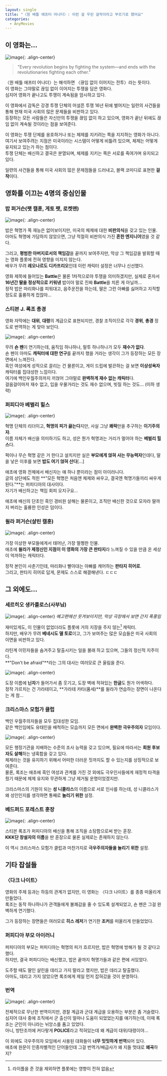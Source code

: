 ```yaml
---
layout: single
title: "〈원 배틀 애프터 어나더〉꞉ 이런 걸 우린 걸작이라고 부르기로 했어요"
categories:
  - AnyMovies
---
```


## 이 영화는…

![image](</images/2025-10-21/poster_okl_s64.jpg>){: .align-center}

<div class="quoteMachine">
  <div class="theQuoteLeft">
    <blockquote><span class="quotationMark quotationMark--left"></span>
"Every revolution begins by fighting the system—and ends with the revolutionaries fighting each other."
    <span class="quotationMark quotationMark--right"></span></blockquote>
  </div>
</div>

〈원 배틀 애프터 어나더〉는 해석하면 〈끊임 없이 이어지는 전투〉라는 뜻이다.\
이 영화는 그야말로 끊임 없이 이어지는 투쟁을 담은 영화다.\
심지어 영화가 끝나고도 투쟁이 계속됨을 암시하고 있다.

이 영화에서 감독은 강경 투쟁 단체의 어설픈 투쟁 16년 뒤에 벌어지는 일련의 사건들을 통해 현재 미국 사회의 많은 문제들을 비판하고 있다.\
등장하는 모든 사람들은 자신만의 투쟁을 끊임 없이 하고 있으며, 영화가 끝난 뒤에도 끊임 없이 계속될 것이라는 점을 보여준다.

이 영화는 투쟁 단체를 옹호하거나 또는 체제를 지키려는 쪽을 지지하는 영화가 아니다.\
여기서 보여주려는 지점은 미국이라는 시스템이 어떻게 비틀려 있으며, 체제는 어떻게 유지되고 있는가 하는 점이다.\
투쟁 단체는 배신하고 결국은 분열되며, 체제를 지키는 쪽은 서로를 죽여가며 유지되고 있다.

일련의 사건들을 통해 미국 사회의 많은 문제점들을 드러내고, 블랙 코미디로 표현한 **걸작**이다.

## 영화를 이끄는 4명의 중심인물

### 밥 퍼거슨(팻 캘훈, 게토 팻, 로켓맨)

![image](</images/2025-10-21/dicaprio.jpg>){: .align-center}

밥은 혁명가 쪽 재능은 없어보이지만, 미국의 체제에 대한 **비판의식**을 갖고 있는 인물.\
아마도 혁명에 가담하지 않았으면, 그냥 적절히 비판의식 가진 **흔한 엔지니어**였을 것 같다.

그리고, **평범한 아버지로서의 책임감**을 끝까지 보여주지만, 막상 그 책임감을 발휘할 때는 영화 플롯에 전혀 영향을 미치지 않는다.\
배우가 무려 **레오나르도 디카프리오**인데 이런 캐릭터 설정은 너무나 신선했다.

영화 제목에 들어있는 **Battle**은 물론 1차적으로야 투쟁을 의미하겠지만, 실제로 혼자서 **16년간 딸을 정상적으로 키워낸** 밥이야 말로 진짜 **Battle**을 치른 게 아닐까…\
정작 밥은 마리화나를 피워대고, 음주운전을 하는데, 딸은 그런 아빠를 싫어하고 지적할 정도로 훌륭하게 컸잖아…

### 스티븐 J. 록조 총경

영화 자막에는 **대위**, **대령**의 계급으로 표현되지만, 경찰 조직이므로 각각 **경위**, **총경** 정도로 번역하는 게 맞아 보인다.

![image](</images/2025-10-21/sean.jpg>){: .align-center}

무려 **숀 펜**이 연기하는데, 움직임 하나하나, 말투 하나하나가 모두 **재수가 없다**.\
숀 펜이 아마도 **캐릭터에 대한 연구**를 끝까지 했을 거라는 생각이 그가 등장하는 모든 장면에서 느껴진다.\
흑인 여성에게 성적으로 끌리는 건 물론이고, 게이 드립에 발끈하는 걸 보면 **이상성욕자** 캐릭터를 집대성한 느낌이다.\
여기에 백인우월주의까지 끼얹어 그야말로 **완벽하게 재수 없는 캐릭터**다.\
걸음걸이마저 재수 없고, 입을 우물거리는 것도 재수 없으며, 빗질 하는 것도... (이하 생략)

### 퍼피디아 베벌리 힐스

![image](</images/2025-10-21/perfidia_okl_s64.jpg>){: .align-center}

혁명 단체의 리더이고, **혁명의 피가 끓는다**지만, 사실 그냥 **쾌락**만을 추구하는 **이기주의자**.\
이름 자체가 배신을 의미하기도 하고, 성은 뭔가 혁명과는 거리가 멀어야 하는 **베벌리 힐스**다.

퍽이나 무슨 혁명 같은 거 한다고 설치지만 실은 **부모에게 얹혀 사는 무능력자**인데다, 딸을 낳은 이후를 보면 **밥도 여기 얹혀 산다**[…]

애초에 영화 전체에서 배신자는 얘 하나 뿐이라는 점이 아이러니다.\
글의 상단에도 적힌 **"모든 혁명은 처음엔 체제와 싸우고, 결국엔 혁명가들끼리 싸우게 된다."**는 퍼피디아의 대사이다.\
자기가 배신하고는 책임 회피 오지구요…

애초에 배신의 단초인 흑인 경비원 살해는 물론이고, 조직만 배신한 것으로 모자라 딸까지 버리는 훌륭한 인성은 덤이다.

### 윌라 퍼거슨(샬린 캘훈)

![image](</images/2025-10-21/willa_okl_s64.jpg>){: .align-center}

가장 이상한 부모들에게서 태어난, 가장 멀쩡한 인물.\
애초에 **윌라가 제정신인 지점이 이 영화의 가장 큰 판타지**라 느껴질 수 있을 만큼 온 세상이 억까하는 캐릭터다.

정작 본인이 사춘기인데, 마리화나 빨아대는 아빠를 캐어하는 **판타지 히어로**.\
그리고, 판타지 히어로 답게, 문제도 스스로 해결해낸다. ㄷㄷㄷ

## 그 외에도…

### 세르히오 생카를로스(사부님)

![image](</images/2025-10-21/benecio2_okl_s64.jpg>){: .align-center}
*예고편에선 웃겨보이지만, 막상 극장에서 보면 간지 폭풍임*

재미있게도, 이 인물이 없었더라도 플롯에 거의 지장을 주지 않는[^1] 캐릭터.\
하지만, 배우가 무려 **베네시도 델 토로**이고, 그가 보여주는 많은 모습들은 미국 사회의 이면을 비판하고 있다.

라틴계 이민자들을 숨겨주고 탈출시키는 일을 몰래 하고 있으며, 그들의 정신적 지주이다.\
**"Don't be afraid"**라는 그의 대사는 여러모로 큰 울림을 준다.

![image](</images/2025-10-21/ninja.jpg>){: .align-center}

도장 이름에 **닌자**가 들어가서 좀 웃기고, 도장 벽에 적혀있는 **한글**도 뭔가 어색하다.\
정작 가르치는 건 가라테이고, **가라테 카타(품세)**를 윌라가 연습하는 장면이 나온다는 게 참…

### 크리스마스 모험가 클럽

백인 우월주의자들을 모두 집대성한 모임.\
같은 백인임에도 유태인을 배척하는 모습까지 모든 면에서 **완벽한 극우주의자** 모임이다.

![image](</images/2025-10-21/killer_okl_s64.jpg>){: .align-center}

모든 행정기관을 지배하는 수준의 조사 능력을 갖고 있으며, 필요에 따라서는 **회원 후보자도 살해**하는 냉혹함을 갖고 있다.\
체제라는 것을 유지하기 위해서 어떠한 더러운 짓까지도 할 수 있는지를 상징적으로 보여준다.\
물론, 록조는 애초에 흑인 여성과 관계를 가진 것 외에도 극우인사들에게 재정적 타격을 줬기 때문에 체제 유지와 무관하게 그냥 제거될 운명이었겠지만.

크리스마스의 기원이 되는 **성 니콜라스**의 이름으로 서로 인사를 하는데, 성 니콜라스가 왜 성인인지를 생각하면 통째로 **놀리기 위한** 설정.

### 베드퍼드 포레스트 훈장

![image](</images/2025-10-21/lockjaw_okl_s64.jpg>){: .align-center}

스티븐 록조가 퍼피디아의 배신을 통해 조직을 소탕함으로써 받는 훈장.\
**KKK단 창설자의 이름**을 딴 훈장으로 물론 실제로는 존재하지 않는다.

이 역시 크리스마스 모험가 클럽과 마찬가지로 **극우주의자들을 놀리기 위한** 설정.

## 기타 잡설들

### 〈다크 나이트〉

영화의 주제 등과는 하등의 관계가 없지만, 이 영화는 〈다크 나이트〉를 종종 떠올리게 만들었다.\
록조는 동작 하나하나가 관객들에게 불쾌감을 줄 수 있도록 설계되었고, 숀 펜은 그걸 완벽하게 연기했다.

그가 등장하는 장면들은 여러모로 **히스 레저**가 연기한 **조커**를 떠올리게 만들었었다.

### 퍼피디아 부모 아이러니

퍼피디아의 부모는 퍼피디아는 혁명의 피가 흐르지만, 밥은 혁명에 방해가 될 것 같다고 했다.\
하지만, 결국 퍼피디아는 배신했고, 밥은 끝까지 혁명가들과 같은 편에 서있었다.

도주할 때도 딸인 샬린을 데리고 가지 말라고 했지만, 밥은 데리고 탈출했다.\
아마도, 데리고 가지 않았으면 록조에게 제일 먼저 잡혀갔을 것이 분명하다.

### 번역

![image](</images/2025-10-21/police_okl_s64.jpg>){: .align-center}

전체적으로 무난한 번역이지만, 경찰 계급과 군대 계급을 오용하는 부분은 좀 거슬렸다.\
심지어 대사 중에 조직에서 군 출신이 얼마나 도움이 되었었는지를 얘기하는데, 이때 록조는 군인이 아니라는 뉘앙스를 품고 있었다.\
아니, 방탄조끼에 커다랗게 **POLICE**라고 적혀있는데 왜 계급이 대위/대령이야...

이 외에도 극우주의자 모임에서 사용된 대화들이 **너무 밋밋하게 번역**되어 있다.\
애초에 원문이 인종차별적인 단어들인데 그걸 번역가/배급사가 왜 지들 멋대로 **왜곡**하지?

[^1]: 라이플을 준 것을 제외하면 플롯에는 영향이 전혀 없음
